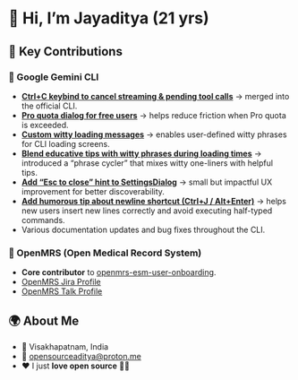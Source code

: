# 👋 Hi, I’m Jayaditya (21 yrs)
## 🚀 Key Contributions

### 🤖 Google Gemini CLI

* [**Ctrl+C keybind to cancel streaming & pending tool calls**](https://github.com/google-gemini/gemini-cli/pull/5838) → merged into the official CLI.
* [**Pro quota dialog for free users**](https://github.com/google-gemini/gemini-cli/pull/7094) → helps reduce friction when Pro quota is exceeded.
* [**Custom witty loading messages**](https://github.com/google-gemini/gemini-cli/pull/7641) → enables user-defined witty phrases for CLI loading screens.
* [**Blend educative tips with witty phrases during loading times**](https://github.com/google-gemini/gemini-cli/pull/10569) → introduced a “phrase cycler” that mixes witty one-liners with helpful tips.
* [**Add “Esc to close” hint to SettingsDialog**](https://github.com/google-gemini/gemini-cli/pull/11289) → small but impactful UX improvement for better discoverability.
* [**Add humorous tip about newline shortcut (Ctrl+J / Alt+Enter)**](https://github.com/google-gemini/gemini-cli/pull/5666) → helps new users insert new lines correctly and avoid executing half-typed commands.
* Various documentation updates and bug fixes throughout the CLI.

### 🏥 OpenMRS (Open Medical Record System)

* **Core contributor** to [openmrs-esm-user-onboarding](https://github.com/openmrs/openmrs-esm-user-onboarding).
* [OpenMRS Jira Profile](https://home.atlassian.com/o/fb774304-cf17-46e4-a523-93df1756665f/people/712020:3e36510c-6cd0-4d03-aeed-c287e547d6db?cloudId=1fc7c3fe-ab39-46a8-8f76-6410d1ed4493)
* [OpenMRS Talk Profile](https://talk.openmrs.org/u/backloguy/summary)


## 🌍 About Me

* 📍 Visakhapatnam, India
* 📧 [opensourceaditya@proton.me](mailto:opensourceaditya@proton.me)
* ❤️ I just **love open source** 🚀✨

